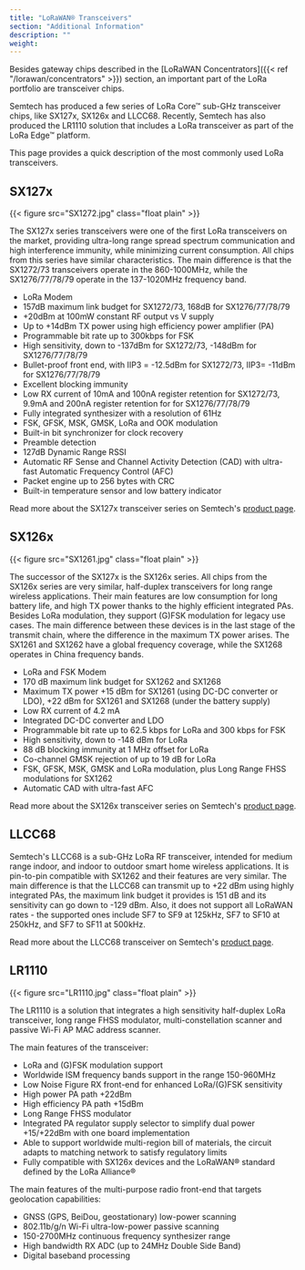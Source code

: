 ```yaml
---
title: "LoRaWAN® Transceivers"
section: "Additional Information"
description: ""
weight:
---
```


Besides gateway chips described in the [LoRaWAN Concentrators]({{< ref "/lorawan/concentrators" >}}) section, an important part of the LoRa portfolio are transceiver chips.

Semtech has produced a few series of LoRa Core™ sub-GHz transceiver chips, like SX127x, SX126x and LLCC68. Recently, Semtech has also produced the LR1110 solution that includes a LoRa transceiver as part of the LoRa Edge™ platform.

This page provides a quick description of the most commonly used LoRa transceivers.

## SX127x

{{< figure src="SX1272.jpg" class="float plain" >}}

The SX127x series transceivers were one of the first LoRa transceivers on the market, providing ultra-long range spread spectrum communication and high interference immunity, while minimizing current consumption. All chips from this series have similar characteristics. The main difference is that the SX1272/73 transceivers operate in the 860-1000MHz, while the SX1276/77/78/79 operate in the 137-1020MHz frequency band. 

- LoRa Modem
- 157dB maximum link budget for SX1272/73, 168dB for SX1276/77/78/79
- +20dBm at 100mW constant RF output vs V supply
- Up to +14dBm TX power using high efficiency power amplifier (PA)
- Programmable bit rate up to 300kbps for FSK
- High sensitivity, down to -137dBm for SX1272/73, -148dBm for SX1276/77/78/79
- Bullet-proof front end, with IIP3 = -12.5dBm for SX1272/73, IIP3= -11dBm for SX1276/77/78/79
- Excellent blocking immunity
- Low RX current of 10mA and 100nA register retention for SX1272/73, 9.9mA and 200nA register retention for for SX1276/77/78/79
- Fully integrated synthesizer with a resolution of 61Hz
- FSK, GFSK, MSK, GMSK, LoRa and OOK modulation
- Built-in bit synchronizer for clock recovery
- Preamble detection
- 127dB Dynamic Range RSSI
- Automatic RF Sense and Channel Activity Detection (CAD) with ultra-fast Automatic Frequency Control (AFC)
- Packet engine up to 256 bytes with CRC
- Built-in temperature sensor and low battery indicator

Read more about the SX127x transceiver series on Semtech's [product page](https://www.semtech.com/products/wireless-rf/lora-core/).

## SX126x

{{< figure src="SX1261.jpg" class="float plain" >}}

The successor of the SX127x is the SX126x series. All chips from the SX126x series are very similar, half-duplex transceivers for long range wireless applications. Their main features are low consumption for long battery life, and high TX power thanks to the highly efficient integrated PAs. Besides LoRa modulation, they support (G)FSK modulation for legacy use cases. The main difference between these devices is in the last stage of the transmit chain, where the difference in the maximum TX power arises. The SX1261 and SX1262 have a global frequency coverage, while the SX1268 operates in China frequency bands.

- LoRa and FSK Modem
- 170 dB maximum link budget for SX1262 and SX1268
- Maximum TX power +15 dBm for SX1261 (using DC-DC converter or LDO), +22 dBm for SX1261 and SX1268 (under the battery supply)
- Low RX current of 4.2 mA
- Integrated DC-DC converter and LDO
- Programmable bit rate up to 62.5 kbps for LoRa and 300 kbps for FSK
- High sensitivity, down to -148 dBm for LoRa
- 88 dB blocking immunity at 1 MHz offset for LoRa
- Co-channel GMSK rejection of up to 19 dB for LoRa
- FSK, GFSK, MSK, GMSK and LoRa modulation, plus Long Range FHSS modulations for SX1262
- Automatic CAD with ultra-fast AFC

Read more about the SX126x transceiver series on Semtech's [product page](https://www.semtech.com/products/wireless-rf/lora-core/).

## LLCC68

Semtech's LLCC68 is a sub-GHz LoRa RF transceiver, intended for medium range indoor, and indoor to outdoor smart home wireless applications. It is pin-to-pin compatible with SX1262 and their features are very similar. The main difference is that the LLCC68 can transmit up to +22 dBm using highly integrated PAs, the maximum link budget it provides is 151 dB and its sensitivity can go down to -129 dBm. Also, it does not support all LoRaWAN rates - the supported ones include SF7 to SF9 at 125kHz, SF7 to SF10 at 250kHz, and SF7 to SF11 at 500kHz.

Read more about the LLCC68 transceiver on Semtech's [product page](https://www.semtech.com/products/wireless-rf/lora-core/llcc68).

## LR1110

{{< figure src="LR1110.jpg" class="float plain" >}}

The LR1110 is a solution that integrates a high sensitivity half-duplex LoRa transceiver, long range FHSS modulator, multi-constellation scanner and passive Wi-Fi AP MAC address scanner. 

The main features of the transceiver:

- LoRa and (G)FSK modulation support
- Worldwide ISM frequency bands support in the range 150-960MHz
- Low Noise Figure RX front-end for enhanced LoRa/(G)FSK sensitivity
- High power PA path +22dBm
- High efficiency PA path +15dBm
- Long Range FHSS modulator
- Integrated PA regulator supply selector to simplify dual power +15/+22dBm with one board implementation
- Able to support worldwide multi-region bill of materials, the circuit adapts to matching network to satisfy regulatory limits
- Fully compatible with SX126x devices and the LoRaWAN® standard defined by the LoRa Alliance®

The main features of the multi-purpose radio front-end that targets geolocation capabilities:

- GNSS (GPS, BeiDou, geostationary) low-power scanning
- 802.11b/g/n Wi-Fi ultra-low-power passive scanning
- 150-2700MHz continuous frequency synthesizer range
- High bandwidth RX ADC (up to 24MHz Double Side Band)
- Digital baseband processing
